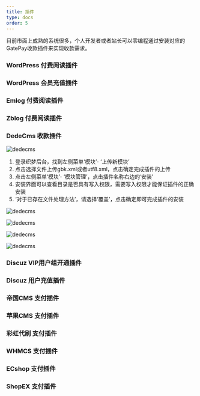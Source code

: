 ```yaml
---
title: 插件
type: docs
order: 5
---
```

目前市面上成熟的系统很多，个人开发者或者站长可以零编程通过安装对应的GatePay收款插件来实现收款需求。


### WordPress 付费阅读插件

### WordPress 会员充值插件

### Emlog 付费阅读插件

### Zblog 付费阅读插件

### DedeCms 收款插件
![dedecms](https://gatepay.gatecdn.com/assets/img/plugin/dede.png)

1. 登录织梦后台，找到左侧菜单‘模块’- ‘上传新模块’
2. 点击选择文件上传gbk.xml或者utf8.xml，点击确定完成插件的上传
3. 点击左侧菜单‘模块’- ‘模块管理’，点击插件名称右边的‘安装’
4. 安装界面可以查看目录是否具有写入权限，需要写入权限才能保证插件的正确安装
5. ‘对于已存在文件处理方法’，请选择‘覆盖’，点击确定即可完成插件的安装

![dedecms](https://gatepay.gatecdn.com/assets/img/plugin/dede2.png)

![dedecms](https://gatepay.gatecdn.com/assets/img/plugin/dede3.png)

![dedecms](https://gatepay.gatecdn.com/assets/img/plugin/dede4.png)

![dedecms](https://gatepay.gatecdn.com/assets/img/plugin/dede5.png)

### Discuz VIP用户组开通插件

### Discuz 用户充值插件

### 帝国CMS 支付插件

### 苹果CMS 支付插件

### 彩虹代刷 支付插件

### WHMCS 支付插件

### ECshop 支付插件

### ShopEX 支付插件


